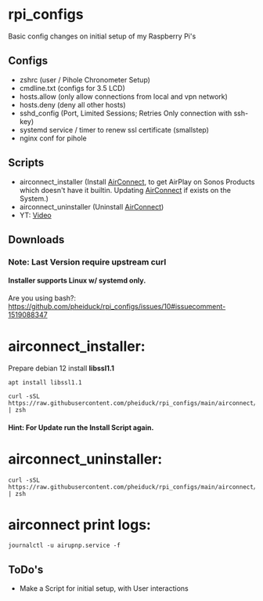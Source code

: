 # rpi_configs


Basic config changes on initial setup of my Raspberry Pi's

## Configs
- zshrc (user / Pihole Chronometer Setup)
- cmdline.txt (configs for 3.5 LCD)
- hosts.allow (only allow connections from local and vpn network)
- hosts.deny (deny all other hosts)
- sshd_config (Port, Limited Sessions; Retries Only connection with ssh-key)
- systemd service / timer to renew ssl certificate (smallstep)
- nginx conf for pihole

## Scripts
- airconnect_installer (Install <a href="https://github.com/philippe44/AirConnect">AirConnect</a>, to get AirPlay on Sonos Products which doesn't have it builtin.
  Updating <a href="https://github.com/philippe44/AirConnect">AirConnect</a> if exists on the System.)
- airconnect_uninstaller (Uninstall <a href="https://github.com/philippe44/AirConnect">AirConnect</a>)
- YT: <a href="https://www.youtube.com/embed/LFh8p6sSCow?start=9&end=167">Video</a>
## Downloads
### Note: Last Version require upstream curl
#### Installer supports Linux w/ systemd only.

Are you using bash?: https://github.com/pheiduck/rpi_configs/issues/10#issuecomment-1519088347

# airconnect_installer:
Prepare debian 12 install **libssl1.1**
```
apt install libssl1.1
```

```
curl -sSL https://raw.githubusercontent.com/pheiduck/rpi_configs/main/airconnect/airconnect_installer | zsh
```
#### Hint: For Update run the Install Script again.

# airconnect_uninstaller:
```
curl -sSL https://raw.githubusercontent.com/pheiduck/rpi_configs/main/airconnect/airconnect_uninstaller | zsh
```
#  airconnect print logs:
```
journalctl -u airupnp.service -f
```
## ToDo's

- Make a Script for initial setup, with User interactions
